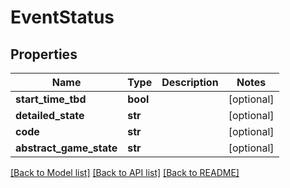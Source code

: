 # EventStatus

## Properties
Name | Type | Description | Notes
------------ | ------------- | ------------- | -------------
**start_time_tbd** | **bool** |  | [optional] 
**detailed_state** | **str** |  | [optional] 
**code** | **str** |  | [optional] 
**abstract_game_state** | **str** |  | [optional] 

[[Back to Model list]](../README.md#documentation-for-models) [[Back to API list]](../README.md#documentation-for-api-endpoints) [[Back to README]](../README.md)

